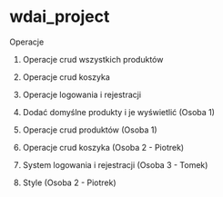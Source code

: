 # wdai_project
Operacje
1. Operacje crud wszystkich produktów
2. Operacje crud koszyka
3. Operacje logowania i rejestracji

1. Dodać domyślne produkty i je wyświetlić (Osoba 1)
2. Operacje crud produktów (Osoba 1)
3. Operacje crud koszyka (Osoba 2 - Piotrek)
4. System logowania i rejestracji (Osoba 3 - Tomek)
5. Style (Osoba 2 - Piotrek)
